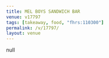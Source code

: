 ```yaml
---
title: MEL BOYS SANDWICH BAR
venue: v17797
tags: [takeaway, food, "fhrs:110300"]
permalink: /v/17797/
layout: venue
---
```

null
